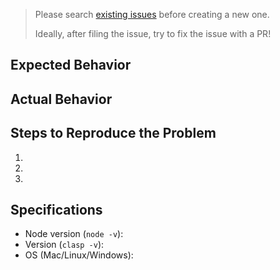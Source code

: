 > Please search [existing issues](https://github.com/google/clasp/issues) before creating a new one.
>
> Ideally, after filing the issue, try to fix the issue with a PR!

## Expected Behavior


## Actual Behavior


## Steps to Reproduce the Problem

  1.
  1.
  1.

## Specifications

  - Node version (`node -v`):
  - Version (`clasp -v`):
  - OS (Mac/Linux/Windows):
